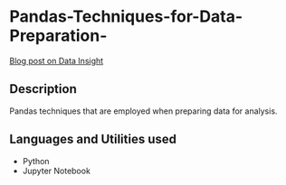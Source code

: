 # Pandas-Techniques-for-Data-Preparation-

[Blog post on Data Insight](https://www.datainsightonline.com/post/)

## Description
Pandas techniques that are employed when preparing data for analysis.

## Languages and Utilities used

* Python
* Jupyter Notebook
